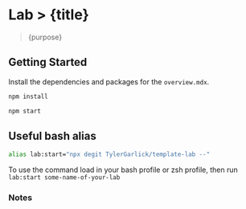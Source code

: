 # Lab > {title}

> {purpose}

## Getting Started

Install the dependencies and packages for the `overview.mdx`.

```bash
npm install
```

```bash
npm start
```

## Useful bash alias

```bash
alias lab:start="npx degit TylerGarlick/template-lab --"
```

To use the command load in your bash profile or zsh profile, then run `lab:start some-name-of-your-lab`

### Notes
